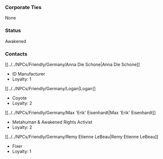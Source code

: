 ### Corporate Ties
None

### Status
Awakened

### Contacts
[[../../NPCs/Friendly/Germany/Anna Die Schone|Anna Die Schone]]
- ID Manufacturer
- Loyalty: 1

[[../../NPCs/Friendly/Germany/Logan|Logan]]
- Coyote
- Loyalty: 2

[[../../NPCs/Friendly/Germany/Max 'Erik' Eisenhardt|Max 'Erik' Eisenhardt]]
- Metahuman & Awakened Rights Activist
- Loyalty: 2

[[../../NPCs/Friendly/Germany/Remy Etienne LeBeau|Remy Etienne LeBeau]]
- Fixer
- Loyalty: 1